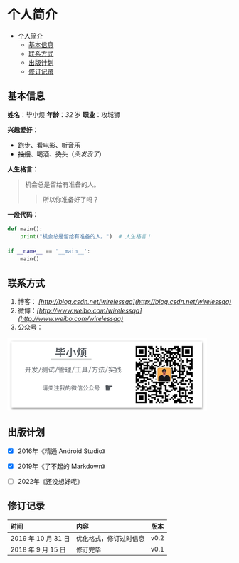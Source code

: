 # 个人简介
<!--ts-->
   * [个人简介](#个人简介)
      * [基本信息](#基本信息)
      * [联系方式](#联系方式)
      * [出版计划](#出版计划)
      * [修订记录](#修订记录)

<!-- Added by: bixiaopeng, at: 2019年11月 6日 星期三 20时13分35秒 CST -->

<!--te-->

## 基本信息

**姓名**：毕小烦  **年龄**：_32_ 岁  **职业**：攻城狮

**兴趣爱好：**

- 跑步、看电影、听音乐
- ~~抽烟~~、喝酒、~~烫头~~（_头发没了_）

**人生格言：**

> 机会总是留给有准备的人。
>
> > 所以你准备好了吗？

**一段代码：**

```python
def main():
    print("机会总是留给有准备的人。")  # 人生格言！

if __name__ == '__main__':
    main()
```

## 联系方式

1. 博客： _[http://blog.csdn.net/wirelessqa](http://blog.csdn.net/wirelessqa)_
2. 微博：_[http://www.weibo.com/wirelessqa](http://www.weibo.com/wirelessqa)_
3. 公众号：

![image-20191031224328487](imgs/image-20191031224328487.png)

## 出版计划

- [x] 2016年《精通 Android Studio》
- [x] 2019年《了不起的 Markdown》
- [ ] 2022年《还没想好呢》



## 修订记录

|        时间        |   内容   | 版本 |
| :---------------- | :------ | :--: |
| 2019 年 10 月 31 日 | 优化格式，修订过时信息 | v0.2 |
| 2018 年 9 月 15 日 | 修订完毕 | v0.1 |

